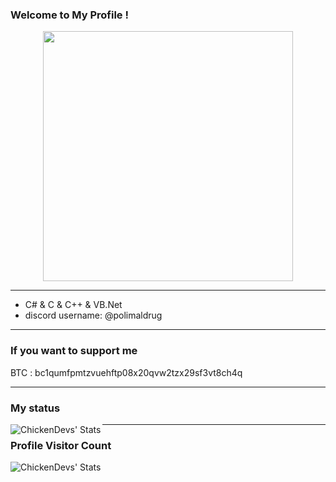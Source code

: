 ### Welcome to My **Profile** !

<p align="center">
<a href="#"><img src="https://github.com/M6YR/M6YR/assets/117858901/61dcf06f-e5e3-4e13-bf85-1eca67f7f3af" height="400"></a>
</p>

---

- C# & C & C++ & VB.Net
- discord username: @polimaldrug

---

### If you want to support me

BTC : bc1qumfpmtzvuehftp08x20qvw2tzx29sf3vt8ch4q

---

### My status

<img align="left" alt="ChickenDevs' Stats" src="https://github-readme-stats.vercel.app/api?username=M6YR&count_private=true&show_icons=true&theme=radical">

---
###  Profile Visitor Count
<img align="left" alt="ChickenDevs' Stats" src="https://profile-counter.glitch.me/livynoxl/count.svg">
